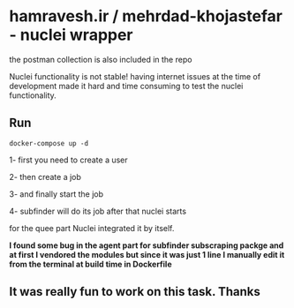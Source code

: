 # hamravesh.ir / mehrdad-khojastefar - nuclei wrapper
the postman collection is also included in the repo 

Nuclei functionality is not stable!
having internet issues at the time of development made it hard and time consuming to test the nuclei functionality.

## Run
`docker-compose up -d`

1- first you need to create a user

2- then create a job

3- and finally start the job

4- subfinder will do its job after that nuclei starts

for the quee part Nuclei integrated it by itself.


**I found some bug in the agent part for subfinder subscraping packge and at first I vendored the modules but since it was just 1 line I manually edit it from the terminal at build time in Dockerfile**
## It was really fun to work on this task. Thanks 